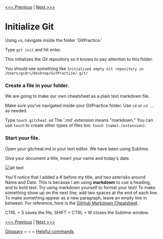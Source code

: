 [<<< Previous](gitconfig.md) | [Next >>>](github.md)

# Initialize Git

Using `cd`, navigate inside the folder 'GitPractice.' 

Type `git init` and hit enter.

This initializes the Git repository so it knows to pay attention to this folder. 

You should see something like `Initialized empty Git repository in /Users/gcdri/Desktop/GitPractice/.git/`

### Create a file in your folder.  

We are going to make our own cheatsheet as a plain text markdown file.

Make sure you've navigated inside your GitPractice folder. Use `cd` or `cd ..` as needed.

Type `touch gitcheat.md` The '.md' extension means "markdown." You can use `touch` to create other types of files too: `touch [name].[extension]`.

### Start your file.

Open your gitcheat.md in your text editor. We have been using Sublime.

Give your document a title, insert your name and today's date. 

![alt text][gitcheat start]

[gitcheat start]: https://github.com/jojokarlin/Git_DRI_Jan_2017/blob/master/images/gitcheat%20start.png "How the start of your git cheatsheet might look in sublime"

You'll notice that I added a # before my title, and two asterisks around Name and Date. This is because I am using **markdown** to cue a heading, and to bold text. Try using markdown yourself to format your text! To make something show up on the next line, add two spaces at the end of each line. To make something appear as a new paragraph, leave an empty line in between. For reference, here is the [GitHub Markdown Cheatsheet](https://github.com/adam-p/markdown-here/wiki/Markdown-Cheatsheet).

CTRL + S saves the file, SHIFT + CTRL + W closes the Sublime window.

[<<< Previous](gitconfig.md) | [Next >>>](github.md)

[Glossary](glossary.md) ~ ~ ~ [Helpful commands](helpfulcommands.md)
